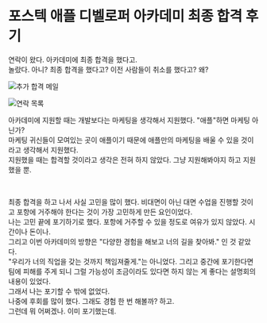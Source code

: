 # 포스텍 애플 디벨로퍼 아카데미 최종 합격 후기

연락이 왔다. 아카데미에 최종 합격을 했다고.   
놀랐다. 아니? 최종 합격을 했다고? 이전 사람들이 취소를 했다고? 왜?   

![추가 합격 메일](https://blogfiles.pstatic.net/MjAyMjAzMDJfMjQ4/MDAxNjQ2MjI1NTY0MTY1.9lW4tZDvgXLx3VONNlhWOHW_IOrORnW_VyKG17Abhgcg.82dbmm2NUVkisSn38r6g2pkqXfqxom_U5hsLh20wLLIg.JPEG.seongchan_/3.jpg?type=w2)   

![연락 목록](https://blogfiles.pstatic.net/MjAyMjAzMDJfODkg/MDAxNjQ2MjI1NTgyNDI3.LjjCEwbqEFQnx2QPKwv7NxS5EeRkSgGHefaQdTO-wmcg.Bla_GfhFmKqyb0MKfWK9787l_Ao4adZGE029mWPi9Ngg.JPEG.seongchan_/IMG_2215.jpg?type=w2)   

아카데미에 지원할 때는 개발보다는 마케팅을 생각해서 지원했다. "애플"하면 마케팅 아닌가?   
마케팅 귀신들이 모여있는 곳이 애플이기 때문에 애플만의 마케팅을 배울 수 있을 것이라고 생각해서 지원했다.   
지원했을 때는 합격할 것이라고 생각은 전혀 하지 않았다. 그냥 지원해봐야지 하고 지원했을 뿐.   
   
<br/>


최종 합격을 하고 나서 사실 고민을 많이 했다. 비대면이 아닌 대면 수업을 진행할 것이고 포항에 거주해야 한다는 것이 가장 고민하게 만든 요인이었다.   
나는 고민 끝에 포기하기로 했다. 포항에 거주할 수 있을 정도로 여유가 있지 않았다. 시간이나 돈이나.   
그리고 이번 아카데미의 방향은 "다양한 경험을 해보고 너의 길을 찾아봐." 인 것 같았다.   
"우리가 너의 직업을 갖는 것까지 책임져줄게."는 아니었다. 그리고 중간에 포기한다면 팀에 피해를 주게 되니 그럴 가능성이 조금이라도 있다면 하지 않는 게 좋다는 설명회의 내용이 있었다.   
그래서 나는 포기할 수 밖에 없었다.   
나중에 후회를 많이 했다. 그래도 경험 한 번 해볼까? 하고.   
그런데 뭐 어쩌겠나. 이미 포기했는데.   
